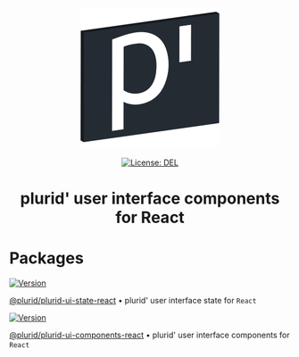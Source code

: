 <p align="center">
    <img src="https://raw.githubusercontent.com/plurid/plurid/master/about/identity/plurid-p-logo.png" height="250px">
    <br />
    <br />
    <a target="_blank" href="https://github.com/plurid/plurid-ui/blob/master/LICENSE">
        <img src="https://img.shields.io/badge/license-DEL-blue.svg?colorB=1380C3&style=for-the-badge" alt="License: DEL">
    </a>
</p>



<h1 align="center">
    plurid' user interface components for React
</h1>



# Packages

<a target="_blank" href="https://www.npmjs.com/package/@plurid/plurid-ui-state-react">
    <img src="https://img.shields.io/npm/v/@plurid/plurid-ui-state-react.svg?logo=npm&colorB=1380C3&style=for-the-badge" alt="Version">
</a>

[@plurid/plurid-ui-state-react][plurid-ui-state-react] • plurid' user interface state for `React`

[plurid-ui-state-react]: https://github.com/plurid/plurid-state/tree/master/packages/plurid-ui-state-react


<a target="_blank" href="https://www.npmjs.com/package/@plurid/plurid-ui-components-react">
    <img src="https://img.shields.io/npm/v/@plurid/plurid-ui-components-react.svg?logo=npm&colorB=1380C3&style=for-the-badge" alt="Version">
</a>

[@plurid/plurid-ui-components-react][plurid-ui-components-react] • plurid' user interface components for `React`

[plurid-ui-components-react]: https://github.com/plurid/plurid-ui/tree/master/packages/plurid-ui-components-react
